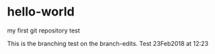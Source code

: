 # hello-world
my first git repository test

This is the branching test on the branch-edits. Test 23Feb2018 at 12:23
